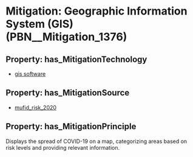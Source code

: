 # Mitigation: __Geographic Information System (GIS)__ (PBN__Mitigation_1376)

## Property: has_MitigationTechnology

* [gis software](../Technology/PBN__Technology_3828)

## Property: has_MitigationSource

* [mufid_risk_2020](../Article/PBN__Article_237)

## Property: has_MitigationPrinciple

Displays the spread of COVID-19 on a map, categorizing areas based on risk levels and providing relevant information.

